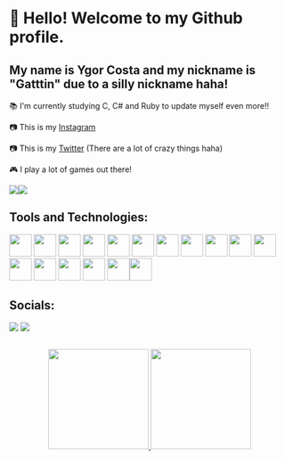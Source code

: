 # 👋 Hello! Welcome to my Github profile.
## My name is Ygor Costa and my nickname is "Gatttin" due to a silly nickname haha!

<div display="inline-block">
 <p align="left">📚 I'm currently studying C, C# and Ruby to update myself even more!!</p>
 <p align="left">📷 This is my <a href="https://www.instagram.com/akpluggg">Instagram</a>
 <p align="left">📷 This is my <a href="https://www.https://twitter.com/shakenss">Twitter</a> <a>(There are a lot of crazy things haha)</a>
 <p align="left">🎮 I play a lot of games out there! </p>
</div>

<a href = "mailto:ygordamiao3730@gmail.com"><img loading="lazy" src="https://img.shields.io/badge/Gmail-D14836?style=for-the-badge&logo=gmail&logoColor=white" target="_blank"></a><a href="https://www.linkedin.com/in/ygor-costa18" target="_blank"><img loading="lazy" src="https://img.shields.io/badge/-LinkedIn-%230077B5?style=for-the-badge&logo=linkedin&logoColor=white" target="_blank" ></a>   
</div>


## Tools and Technologies:

<img loading="lazy" src="https://cdn.jsdelivr.net/gh/devicons/devicon/icons/git/git-original.svg" width="40" height="40"/> <img src="https://cdn.jsdelivr.net/gh/devicons/devicon@latest/icons/html5/html5-original-wordmark.svg" width="40" height="40" /> <img src="https://cdn.jsdelivr.net/gh/devicons/devicon@latest/icons/css3/css3-original-wordmark.svg" width="40" height="40" /> <img src="https://cdn.jsdelivr.net/gh/devicons/devicon@latest/icons/javascript/javascript-original.svg" width="40" height="40" /> <img src="https://cdn.jsdelivr.net/gh/devicons/devicon@latest/icons/git/git-original.svg" width="40" height="40" /> <img src="https://cdn.jsdelivr.net/gh/devicons/devicon@latest/icons/github/github-original.svg" width="40" height="40" /> <img src="https://cdn.jsdelivr.net/gh/devicons/devicon@latest/icons/python/python-original.svg" width="40" height="40" /> <img src="https://cdn.jsdelivr.net/gh/devicons/devicon@latest/icons/csharp/csharp-original.svg" width="40" height="40" /> <img src="https://cdn.jsdelivr.net/gh/devicons/devicon@latest/icons/typescript/typescript-original.svg" width="40" height="40" /> <img src="https://cdn.jsdelivr.net/gh/devicons/devicon@latest/icons/mysql/mysql-original.svg" width="40" height="40" /> <img src="https://cdn.jsdelivr.net/gh/devicons/devicon@latest/icons/nodejs/nodejs-original.svg" width="40" height="40" /> <img src="https://cdn.jsdelivr.net/gh/devicons/devicon@latest/icons/php/php-original.svg" width="40" height="40" /> <img src="https://cdn.jsdelivr.net/gh/devicons/devicon@latest/icons/vscode/vscode-original.svg" width="40" height="40" /> <img src="https://cdn.jsdelivr.net/gh/devicons/devicon@latest/icons/react/react-original.svg" width="40" height="40" /> <img src="https://cdn.jsdelivr.net/gh/devicons/devicon@latest/icons/ruby/ruby-original.svg" width="40" height="40" /> <img src="https://cdn.jsdelivr.net/gh/devicons/devicon@latest/icons/django/django-plain.svg" width="40" height="40" /><img src="https://cdn.jsdelivr.net/gh/devicons/devicon@latest/icons/c/c-original.svg"  width="40" height="40" />

## Socials:

<div>
<a href="https://www.youtube.com/@Ainsylol" target="_blank"><img loading="lazy" src="https://img.shields.io/badge/YouTube-FF0000?style=for-the-badge&logo=youtube&logoColor=white" target="_blank"></a>
<a href="https://www.twitch.tv/ainsyyc" target="_blank"><img loading="lazy" src="https://img.shields.io/badge/Twitch-9146FF?style=for-the-badge&logo=twitch&logoColor=white" target="_blank"></a>


##
<p align="center">
<a href="https://github.com/Gatttin">
<img height="180em" src="https://github-readme-stats-eight-theta.vercel.app/api?username=Gatttin&show_icons=true&theme=algolia&include_all_commits=true&count_private=true"/> <img height="180em" src="https://github-readme-stats-eight-theta.vercel.app/api/top-langs/?username=Gatttin&layout=compact&langs_count=8&theme=algolia"/> </a>
</p>










